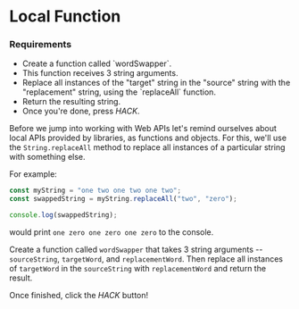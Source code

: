 # Local Function

<div class="aside">
<h3>Requirements</h3>
<ul>
  <li>Create a function called `wordSwapper`.</li>
  <li>This function receives 3 string arguments.</li>
  <li>Replace all instances of the "target" string in the "source" string with the "replacement" string, using the `replaceAll` function.</li>
  <li>Return the resulting string.</li>
  <li>Once you're done, press <em>HACK</em>.</li>
</ul>
</div>

Before we jump into working with Web APIs let's remind ourselves about local APIs provided by libraries, as functions and objects. For this, we'll use the `String.replaceAll` method to replace all instances of a particular string with something else.

For example:

```js
const myString = "one two one two one two";
const swappedString = myString.replaceAll("two", "zero");

console.log(swappedString);
```

would print `one zero one zero one zero` to the console.

Create a function called `wordSwapper` that takes 3 string arguments -- `sourceString`, `targetWord`, and `replacementWord`. Then replace all instances of `targetWord` in the `sourceString` with `replacementWord` and return the result.

Once finished, click the _HACK_ button!
